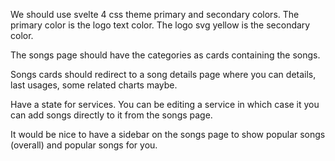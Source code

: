We should use svelte 4 css theme primary and secondary colors. The primary color is the logo text color. The logo svg yellow is the secondary color.

The songs page should have the categories as cards containing the songs.

Songs cards should redirect to a song details page where you can details, last usages, some related charts maybe.

Have a state for services. You can be editing a service in which case it you can add songs directly to it from the songs page.

It would be nice to have a sidebar on the songs page to show popular songs (overall) and popular songs for you.

